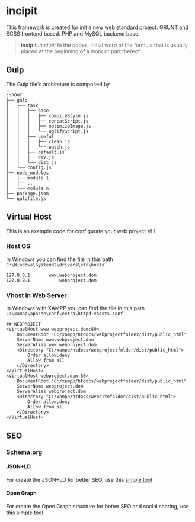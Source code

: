 # incipit
This framework is created for init a new web standard project.
GRUNT and SCSS frontend based.
PHP and MySQL backend base.

> **incipit**
> *ìn·ci·pit*
> In the codes, initial word of the formula
> that is usually placed at the beginning of a work or part thereof

## Gulp
The Gulp file's architeture is composed by
```
::ROOT
├── gulp
│   ├── task
│   │   ├── base
│   │   │   ├── compileStyle.js
│   │   │   ├── concatScript.js
│   │   │   ├── optimizeImage.js
│   │   │   └── uglifyScript.js
│   │   ├── useful
│   │   │   ├── clean.js
│   │   │   └── watch.js
│   │   ├── default.js
│   │   ├── dev.js
│   │   └── dist.js
│   └── config.js
├── node_modules
│   ├── module 1
│   ├── ...
│   └── module n
├── package.json
└── gulpfile.js
```

## Virtual Host
This is an example code for configurate your web project VH
### Host OS
In Windows you can find the file in this path `C:\Windows\System32\drivers\etc\hosts`
```
127.0.0.1       www.webproject.dom
127.0.0.1           webproject.dom
```
### Vhost in Web Server
In Windows with XAMPP you can find the file in this path `C:\xampp\apache\conf\extra\httpd-vhosts.conf `
```
## WEBPROJECT
<VirtualHost www.webproject.dom:80>
    DocumentRoot "C:/xampp/htdocs/webprojectfolder/dist/public_html"
    ServerName www.webproject.dom
    ServerAlias www.webproject.dom
    <Directory "C:/xampp/htdocs/webprojectfolder/dist/public_html">
        Order allow,deny
        Allow from all
    </Directory>
</VirtualHost>
<VirtualHost webproject.dom:80>
    DocumentRoot "C:/xampp/htdocs/webprojectfolder/dist/public_html"
    ServerName webproject.dom
    ServerAlias webproject.dom
    <Directory "C:/xampp/htdocs/websitefolder/dist/public_html">
        Order allow,deny
        Allow from all
    </Directory>
</VirtualHost>
```

## SEO
### Schema.org
#### JSON+LD
For create the JSON+LD for better SEO, use this [simple tool](http://json-ld.org/playground/)
#### Open Graph
For create the Open Graph structure for better SEO and social sharing, use this [simple tool](http://www.metataggenerator.org/open-graph-meta-tags/)
